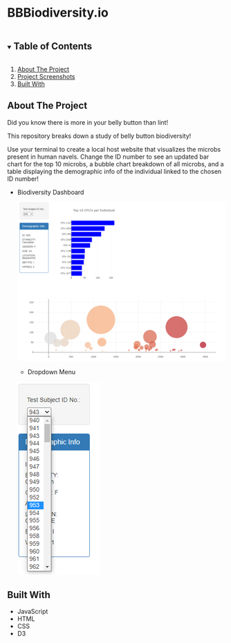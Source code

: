 # BBBiodiversity.io

<!--READ ME-->

<!-- TABLE OF CONTENTS -->
<details open="open">
  <summary><h2 style="display: inline-block">Table of Contents</h2></summary>
  <ol>
    <li>
      <a href="#about-the-project">About The Project</a>
    <li><a href="#built-with">Project Screenshots</a></li>
    <li><a href="#built-with">Built With</a></li>
  </ol>
</details>

<!-- ABOUT THE PROJECT -->
## About The Project

Did you know there is more in your belly button than lint!

This repository breaks down a study of belly button biodiversity! 

Use your terminal to create a local host website that visualizes the microbs present in human navels. Change the ID number to see an updated bar chart for the top 10 microbs, a bubble chart breakdown of all microbs, and a table displaying the demographic info of the individual linked to the chosen ID number!

<!-- Project Screenshots -->
* Biodiversity Dashboard

  ![image](https://raw.githubusercontent.com/Boyder3113/BBBiodiversity.io/main/Images/BBDashboard.PNG)
  * Dropdown Menu

  ![image](https://github.com/Boyder3113/BBBiodiversity.io/blob/main/Images/BBDropdown.PNG?raw=true)

<!-- BUILT WITH -->
## Built With

* JavaScript
* HTML
* CSS
* D3